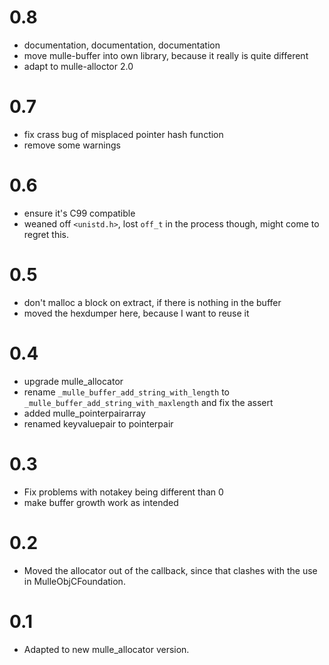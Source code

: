 # 0.8

* documentation, documentation, documentation
* move mulle-buffer into own library, because it really is quite different
* adapt to mulle-alloctor 2.0

# 0.7

* fix crass bug of misplaced pointer hash function
* remove some warnings


# 0.6

* ensure it's C99 compatible
* weaned off `<unistd.h>`, lost `off_t` in the process though, might come to
  regret this.

# 0.5

* don't malloc a block on extract, if there is nothing in the buffer
* moved the hexdumper here, because I want to reuse it

# 0.4

* upgrade mulle_allocator 
* rename `_mulle_buffer_add_string_with_length` to 
  `_mulle_buffer_add_string_with_maxlength` and fix the assert
* added mulle_pointerpairarray
* renamed keyvaluepair to pointerpair

# 0.3

* Fix problems with notakey being different than 0
* make buffer growth work as intended


# 0.2

* Moved the allocator out of the callback, since that clashes with the use
in MulleObjCFoundation.

# 0.1

* Adapted to new mulle_allocator version.
